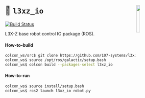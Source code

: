 <a href="https://107-systems.org/"><img align="right" src="https://raw.githubusercontent.com/107-systems/.github/main/logo/107-systems.png" width="15%"></a>
:floppy_disk: `l3xz_io`
=======================
[![Build Status](https://github.com/107-systems/l3xz_io/actions/workflows/ros2.yml/badge.svg)](https://github.com/107-systems/l3xz_io/actions/workflows/ros2.yml)

L3X-Z base robot control IO package (ROS).

#### How-to-build
```bash
colcon_ws/src$ git clone https://github.com/107-systems/l3xz_io
colcon_ws$ source /opt/ros/galactic/setup.bash
colcon_ws$ colcon build --packages-select l3xz_io
```

#### How-to-run
```bash
colcon_ws$ source install/setup.bash
colcon_ws$ ros2 launch l3xz_io robot.py
```
